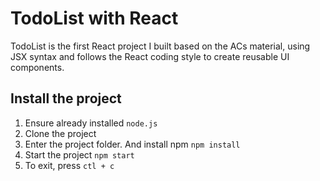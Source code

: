 # TodoList with React
TodoList is the first React project I built based on the ACs material, using JSX syntax and follows the React coding style to create reusable UI components.
## Install the project
1. Ensure already installed `node.js`
2. Clone the project
3. Enter the project folder. And install npm `npm install`
4. Start the project `npm start`
5. To exit, press `ctl + c`
